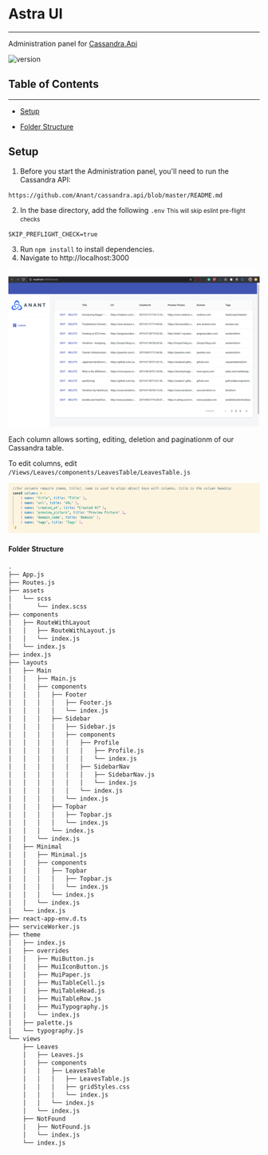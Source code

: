 # Astra UI
---

Administration panel for <a href="https://github.com/Anant/cassandra.api">Cassandra.Api</a>

![version](https://img.shields.io/badge/version-0.0.1-blue)

## Table of Contents
--- 
- [Setup](#setup)
  
- [Folder Structure](#folder-structure)
  

## Setup
1. Before you start the Administration panel, you'll need to run the Cassandra API:
```
https://github.com/Anant/cassandra.api/blob/master/README.md
```
2. In the base directory, add the following `.env`
<small>This will skip eslint pre-flight checks</small>

```
SKIP_PREFLIGHT_CHECK=true
```
3. Run `npm install` to install dependencies.
4. Navigate to http://localhost:3000

![Astra](src/assets/astra_ui.png)

Each column allows sorting, editing, deletion and paginationm of our Cassandra table.

To edit columns, edit `/Views/Leaves/components/LeavesTable/LeavesTable.js`

![Astra](src/assets/LeavesTableColumns.png)


#### Folder Structure
```
.
├── App.js
├── Routes.js
├── assets
│   └── scss
│       └── index.scss
├── components
│   ├── RouteWithLayout
│   │   ├── RouteWithLayout.js
│   │   └── index.js
│   └── index.js
├── index.js
├── layouts
│   ├── Main
│   │   ├── Main.js
│   │   ├── components
│   │   │   ├── Footer
│   │   │   │   ├── Footer.js
│   │   │   │   └── index.js
│   │   │   ├── Sidebar
│   │   │   │   ├── Sidebar.js
│   │   │   │   ├── components
│   │   │   │   │   ├── Profile
│   │   │   │   │   │   ├── Profile.js
│   │   │   │   │   │   └── index.js
│   │   │   │   │   ├── SidebarNav
│   │   │   │   │   │   ├── SidebarNav.js
│   │   │   │   │   │   └── index.js
│   │   │   │   │   └── index.js
│   │   │   │   └── index.js
│   │   │   ├── Topbar
│   │   │   │   ├── Topbar.js
│   │   │   │   └── index.js
│   │   │   └── index.js
│   │   └── index.js
│   ├── Minimal
│   │   ├── Minimal.js
│   │   ├── components
│   │   │   ├── Topbar
│   │   │   │   ├── Topbar.js
│   │   │   │   └── index.js
│   │   │   └── index.js
│   │   └── index.js
│   └── index.js
├── react-app-env.d.ts
├── serviceWorker.js
├── theme
│   ├── index.js
│   ├── overrides
│   │   ├── MuiButton.js
│   │   ├── MuiIconButton.js
│   │   ├── MuiPaper.js
│   │   ├── MuiTableCell.js
│   │   ├── MuiTableHead.js
│   │   ├── MuiTableRow.js
│   │   ├── MuiTypography.js
│   │   └── index.js
│   ├── palette.js
│   └── typography.js
└── views
    ├── Leaves
    │   ├── Leaves.js
    │   ├── components
    │   │   ├── LeavesTable
    │   │   │   ├── LeavesTable.js
    │   │   │   ├── gridStyles.css
    │   │   │   └── index.js
    │   │   └── index.js
    │   └── index.js
    ├── NotFound
    │   ├── NotFound.js
    │   └── index.js
    └── index.js
```
